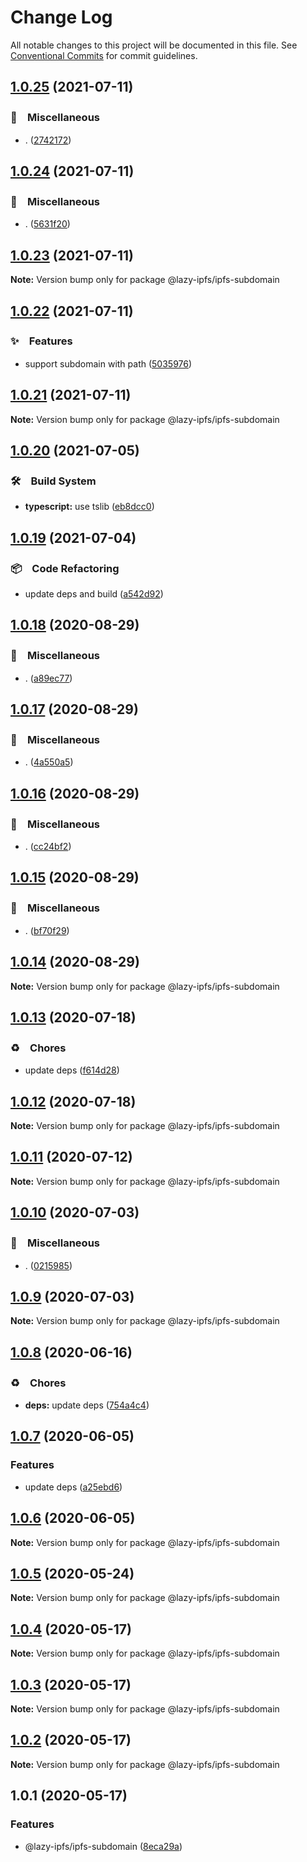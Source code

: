 # Change Log

All notable changes to this project will be documented in this file.
See [Conventional Commits](https://conventionalcommits.org) for commit guidelines.

## [1.0.25](https://github.com/bluelovers/ws-ipfs/compare/@lazy-ipfs/ipfs-subdomain@1.0.24...@lazy-ipfs/ipfs-subdomain@1.0.25) (2021-07-11)


### 🔖　Miscellaneous

* . ([2742172](https://github.com/bluelovers/ws-ipfs/commit/2742172440928000c1c6aa873c933a5744c49f69))





## [1.0.24](https://github.com/bluelovers/ws-ipfs/compare/@lazy-ipfs/ipfs-subdomain@1.0.23...@lazy-ipfs/ipfs-subdomain@1.0.24) (2021-07-11)


### 🔖　Miscellaneous

* . ([5631f20](https://github.com/bluelovers/ws-ipfs/commit/5631f2093178db2a887d3e92e2d233fcbb7449fb))





## [1.0.23](https://github.com/bluelovers/ws-ipfs/compare/@lazy-ipfs/ipfs-subdomain@1.0.22...@lazy-ipfs/ipfs-subdomain@1.0.23) (2021-07-11)

**Note:** Version bump only for package @lazy-ipfs/ipfs-subdomain





## [1.0.22](https://github.com/bluelovers/ws-ipfs/compare/@lazy-ipfs/ipfs-subdomain@1.0.21...@lazy-ipfs/ipfs-subdomain@1.0.22) (2021-07-11)


### ✨　Features

* support subdomain with path ([5035976](https://github.com/bluelovers/ws-ipfs/commit/50359768e282533776b44226fb3cd0e4851127df))





## [1.0.21](https://github.com/bluelovers/ws-ipfs/compare/@lazy-ipfs/ipfs-subdomain@1.0.20...@lazy-ipfs/ipfs-subdomain@1.0.21) (2021-07-11)

**Note:** Version bump only for package @lazy-ipfs/ipfs-subdomain





## [1.0.20](https://github.com/bluelovers/ws-ipfs/compare/@lazy-ipfs/ipfs-subdomain@1.0.19...@lazy-ipfs/ipfs-subdomain@1.0.20) (2021-07-05)


### 🛠　Build System

* **typescript:** use tslib ([eb8dcc0](https://github.com/bluelovers/ws-ipfs/commit/eb8dcc03d5033b358cc14ba9ff51e35c1c547c22))





## [1.0.19](https://github.com/bluelovers/ws-ipfs/compare/@lazy-ipfs/ipfs-subdomain@1.0.18...@lazy-ipfs/ipfs-subdomain@1.0.19) (2021-07-04)


### 📦　Code Refactoring

* update deps and build ([a542d92](https://github.com/bluelovers/ws-ipfs/commit/a542d92420faef55f6879fedc07d563f21db03a7))





## [1.0.18](https://github.com/bluelovers/ws-ipfs/compare/@lazy-ipfs/ipfs-subdomain@1.0.17...@lazy-ipfs/ipfs-subdomain@1.0.18) (2020-08-29)


### 🔖　Miscellaneous

* . ([a89ec77](https://github.com/bluelovers/ws-ipfs/commit/a89ec77c79a26768acfede82c769a6a792eee25b))





## [1.0.17](https://github.com/bluelovers/ws-ipfs/compare/@lazy-ipfs/ipfs-subdomain@1.0.16...@lazy-ipfs/ipfs-subdomain@1.0.17) (2020-08-29)


### 🔖　Miscellaneous

* . ([4a550a5](https://github.com/bluelovers/ws-ipfs/commit/4a550a55ccd04d245d5935914d091a879986a8f2))





## [1.0.16](https://github.com/bluelovers/ws-ipfs/compare/@lazy-ipfs/ipfs-subdomain@1.0.15...@lazy-ipfs/ipfs-subdomain@1.0.16) (2020-08-29)


### 🔖　Miscellaneous

* . ([cc24bf2](https://github.com/bluelovers/ws-ipfs/commit/cc24bf22e5f25f217df7c54b8671a476e5da575d))





## [1.0.15](https://github.com/bluelovers/ws-ipfs/compare/@lazy-ipfs/ipfs-subdomain@1.0.14...@lazy-ipfs/ipfs-subdomain@1.0.15) (2020-08-29)


### 🔖　Miscellaneous

* . ([bf70f29](https://github.com/bluelovers/ws-ipfs/commit/bf70f298426c11645d5343255656fa72e0cae844))





## [1.0.14](https://github.com/bluelovers/ws-ipfs/compare/@lazy-ipfs/ipfs-subdomain@1.0.13...@lazy-ipfs/ipfs-subdomain@1.0.14) (2020-08-29)

**Note:** Version bump only for package @lazy-ipfs/ipfs-subdomain





## [1.0.13](https://github.com/bluelovers/ws-ipfs/compare/@lazy-ipfs/ipfs-subdomain@1.0.12...@lazy-ipfs/ipfs-subdomain@1.0.13) (2020-07-18)


### ♻️　Chores

* update deps ([f614d28](https://github.com/bluelovers/ws-ipfs/commit/f614d282b63f93b9d2a3f5755aee5d9073212bbf))





## [1.0.12](https://github.com/bluelovers/ws-ipfs/compare/@lazy-ipfs/ipfs-subdomain@1.0.11...@lazy-ipfs/ipfs-subdomain@1.0.12) (2020-07-18)

**Note:** Version bump only for package @lazy-ipfs/ipfs-subdomain





## [1.0.11](https://github.com/bluelovers/ws-ipfs/compare/@lazy-ipfs/ipfs-subdomain@1.0.10...@lazy-ipfs/ipfs-subdomain@1.0.11) (2020-07-12)

**Note:** Version bump only for package @lazy-ipfs/ipfs-subdomain





## [1.0.10](https://github.com/bluelovers/ws-ipfs/compare/@lazy-ipfs/ipfs-subdomain@1.0.9...@lazy-ipfs/ipfs-subdomain@1.0.10) (2020-07-03)


### 🔖　Miscellaneous

* . ([0215985](https://github.com/bluelovers/ws-ipfs/commit/02159857809e29f3a2476a54e13ab1b8a7191433))





## [1.0.9](https://github.com/bluelovers/ws-ipfs/compare/@lazy-ipfs/ipfs-subdomain@1.0.8...@lazy-ipfs/ipfs-subdomain@1.0.9) (2020-07-03)

**Note:** Version bump only for package @lazy-ipfs/ipfs-subdomain





## [1.0.8](https://github.com/bluelovers/ws-ipfs/compare/@lazy-ipfs/ipfs-subdomain@1.0.7...@lazy-ipfs/ipfs-subdomain@1.0.8) (2020-06-16)


### ♻️　Chores

* **deps:**  update deps ([754a4c4](https://github.com/bluelovers/ws-ipfs/commit/754a4c4a714d3d256500b319473ce610f876b442))





## [1.0.7](https://github.com/bluelovers/ws-ipfs/compare/@lazy-ipfs/ipfs-subdomain@1.0.6...@lazy-ipfs/ipfs-subdomain@1.0.7) (2020-06-05)


### Features

* update deps ([a25ebd6](https://github.com/bluelovers/ws-ipfs/commit/a25ebd688ccfd54f164b3ff89cf6cdb2e7f6e478))





## [1.0.6](https://github.com/bluelovers/ws-ipfs/compare/@lazy-ipfs/ipfs-subdomain@1.0.5...@lazy-ipfs/ipfs-subdomain@1.0.6) (2020-06-05)

**Note:** Version bump only for package @lazy-ipfs/ipfs-subdomain





## [1.0.5](https://github.com/bluelovers/ws-ipfs/compare/@lazy-ipfs/ipfs-subdomain@1.0.4...@lazy-ipfs/ipfs-subdomain@1.0.5) (2020-05-24)

**Note:** Version bump only for package @lazy-ipfs/ipfs-subdomain





## [1.0.4](https://github.com/bluelovers/ws-ipfs/compare/@lazy-ipfs/ipfs-subdomain@1.0.3...@lazy-ipfs/ipfs-subdomain@1.0.4) (2020-05-17)

**Note:** Version bump only for package @lazy-ipfs/ipfs-subdomain





## [1.0.3](https://github.com/bluelovers/ws-ipfs/compare/@lazy-ipfs/ipfs-subdomain@1.0.2...@lazy-ipfs/ipfs-subdomain@1.0.3) (2020-05-17)

**Note:** Version bump only for package @lazy-ipfs/ipfs-subdomain





## [1.0.2](https://github.com/bluelovers/ws-ipfs/compare/@lazy-ipfs/ipfs-subdomain@1.0.1...@lazy-ipfs/ipfs-subdomain@1.0.2) (2020-05-17)

**Note:** Version bump only for package @lazy-ipfs/ipfs-subdomain





## 1.0.1 (2020-05-17)


### Features

* @lazy-ipfs/ipfs-subdomain ([8eca29a](https://github.com/bluelovers/ws-ipfs/commit/8eca29abd69d5ff18ddb4090da61b28e3282f2c3))
